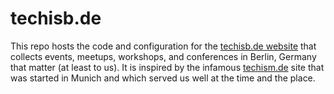 # techisb.de

This repo hosts the code and configuration for the [techisb.de website](https://techisb.de) that collects events, meetups, workshops, and conferences in Berlin, Germany that matter (at least to us). It is inspired by the infamous [techism.de](http://techism.de) site that was started in Munich and which served us well at the time and the place.

